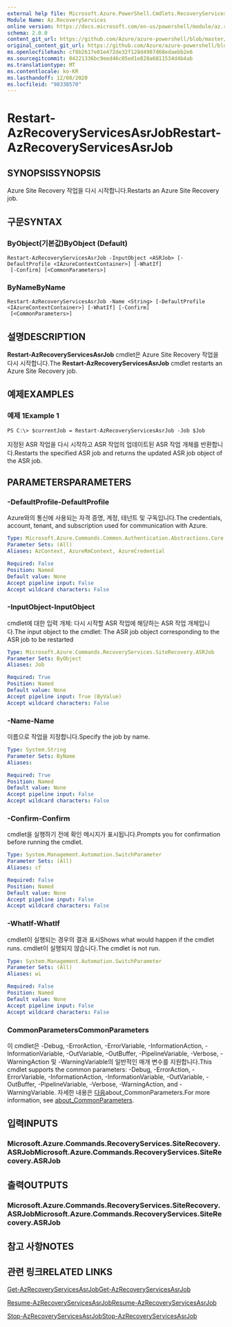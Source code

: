 ```yaml
---
external help file: Microsoft.Azure.PowerShell.Cmdlets.RecoveryServices.SiteRecovery.dll-Help.xml
Module Name: Az.RecoveryServices
online version: https://docs.microsoft.com/en-us/powershell/module/az.recoveryservices/restart-azrecoveryservicesasrjob
schema: 2.0.0
content_git_url: https://github.com/Azure/azure-powershell/blob/master/src/RecoveryServices/RecoveryServices/help/Restart-AzRecoveryServicesAsrJob.md
original_content_git_url: https://github.com/Azure/azure-powershell/blob/master/src/RecoveryServices/RecoveryServices/help/Restart-AzRecoveryServicesAsrJob.md
ms.openlocfilehash: cf8b2617e01e472de32f128d4907d68edaebb2e6
ms.sourcegitcommit: 04221336bc9eed46c05ed1e828a6811534d4b4ab
ms.translationtype: MT
ms.contentlocale: ko-KR
ms.lasthandoff: 12/08/2020
ms.locfileid: "98338570"
---
```

# <span data-ttu-id="d8a70-101">Restart-AzRecoveryServicesAsrJob</span><span class="sxs-lookup"><span data-stu-id="d8a70-101">Restart-AzRecoveryServicesAsrJob</span></span>

## <span data-ttu-id="d8a70-102">SYNOPSIS</span><span class="sxs-lookup"><span data-stu-id="d8a70-102">SYNOPSIS</span></span>
<span data-ttu-id="d8a70-103">Azure Site Recovery 작업을 다시 시작합니다.</span><span class="sxs-lookup"><span data-stu-id="d8a70-103">Restarts an Azure Site Recovery job.</span></span>

## <span data-ttu-id="d8a70-104">구문</span><span class="sxs-lookup"><span data-stu-id="d8a70-104">SYNTAX</span></span>

### <span data-ttu-id="d8a70-105">ByObject(기본값)</span><span class="sxs-lookup"><span data-stu-id="d8a70-105">ByObject (Default)</span></span>
```
Restart-AzRecoveryServicesAsrJob -InputObject <ASRJob> [-DefaultProfile <IAzureContextContainer>] [-WhatIf]
 [-Confirm] [<CommonParameters>]
```

### <span data-ttu-id="d8a70-106">ByName</span><span class="sxs-lookup"><span data-stu-id="d8a70-106">ByName</span></span>
```
Restart-AzRecoveryServicesAsrJob -Name <String> [-DefaultProfile <IAzureContextContainer>] [-WhatIf] [-Confirm]
 [<CommonParameters>]
```

## <span data-ttu-id="d8a70-107">설명</span><span class="sxs-lookup"><span data-stu-id="d8a70-107">DESCRIPTION</span></span>
<span data-ttu-id="d8a70-108">**Restart-AzRecoveryServicesAsrJob** cmdlet은 Azure Site Recovery 작업을 다시 시작합니다.</span><span class="sxs-lookup"><span data-stu-id="d8a70-108">The **Restart-AzRecoveryServicesAsrJob** cmdlet restarts an Azure Site Recovery job.</span></span>

## <span data-ttu-id="d8a70-109">예제</span><span class="sxs-lookup"><span data-stu-id="d8a70-109">EXAMPLES</span></span>

### <span data-ttu-id="d8a70-110">예제 1</span><span class="sxs-lookup"><span data-stu-id="d8a70-110">Example 1</span></span>
```
PS C:\> $currentJob = Restart-AzRecoveryServicesAsrJob -Job $Job
```

<span data-ttu-id="d8a70-111">지정된 ASR 작업을 다시 시작하고 ASR 작업의 업데이트된 ASR 작업 개체를 반환합니다.</span><span class="sxs-lookup"><span data-stu-id="d8a70-111">Restarts the specified ASR job and returns the updated ASR job object of the ASR job.</span></span>

## <span data-ttu-id="d8a70-112">PARAMETERS</span><span class="sxs-lookup"><span data-stu-id="d8a70-112">PARAMETERS</span></span>

### <span data-ttu-id="d8a70-113">-DefaultProfile</span><span class="sxs-lookup"><span data-stu-id="d8a70-113">-DefaultProfile</span></span>
<span data-ttu-id="d8a70-114">Azure와의 통신에 사용되는 자격 증명, 계정, 테넌트 및 구독입니다.</span><span class="sxs-lookup"><span data-stu-id="d8a70-114">The credentials, account, tenant, and subscription used for communication with Azure.</span></span>


```yaml
Type: Microsoft.Azure.Commands.Common.Authentication.Abstractions.Core.IAzureContextContainer
Parameter Sets: (All)
Aliases: AzContext, AzureRmContext, AzureCredential

Required: False
Position: Named
Default value: None
Accept pipeline input: False
Accept wildcard characters: False
```

### <span data-ttu-id="d8a70-115">-InputObject</span><span class="sxs-lookup"><span data-stu-id="d8a70-115">-InputObject</span></span>
<span data-ttu-id="d8a70-116">cmdlet에 대한 입력 개체: 다시 시작할 ASR 작업에 해당하는 ASR 작업 개체입니다.</span><span class="sxs-lookup"><span data-stu-id="d8a70-116">The input object to the cmdlet: The ASR job object corresponding to the ASR job to be restarted</span></span>


```yaml
Type: Microsoft.Azure.Commands.RecoveryServices.SiteRecovery.ASRJob
Parameter Sets: ByObject
Aliases: Job

Required: True
Position: Named
Default value: None
Accept pipeline input: True (ByValue)
Accept wildcard characters: False
```

### <span data-ttu-id="d8a70-117">-Name</span><span class="sxs-lookup"><span data-stu-id="d8a70-117">-Name</span></span>
<span data-ttu-id="d8a70-118">이름으로 작업을 지정합니다.</span><span class="sxs-lookup"><span data-stu-id="d8a70-118">Specify the job by name.</span></span>

```yaml
Type: System.String
Parameter Sets: ByName
Aliases:

Required: True
Position: Named
Default value: None
Accept pipeline input: False
Accept wildcard characters: False
```

### <span data-ttu-id="d8a70-119">-Confirm</span><span class="sxs-lookup"><span data-stu-id="d8a70-119">-Confirm</span></span>
<span data-ttu-id="d8a70-120">cmdlet을 실행하기 전에 확인 메시지가 표시됩니다.</span><span class="sxs-lookup"><span data-stu-id="d8a70-120">Prompts you for confirmation before running the cmdlet.</span></span>

```yaml
Type: System.Management.Automation.SwitchParameter
Parameter Sets: (All)
Aliases: cf

Required: False
Position: Named
Default value: None
Accept pipeline input: False
Accept wildcard characters: False
```

### <span data-ttu-id="d8a70-121">-WhatIf</span><span class="sxs-lookup"><span data-stu-id="d8a70-121">-WhatIf</span></span>
<span data-ttu-id="d8a70-122">cmdlet이 실행되는 경우의 결과 표시</span><span class="sxs-lookup"><span data-stu-id="d8a70-122">Shows what would happen if the cmdlet runs.</span></span> <span data-ttu-id="d8a70-123">cmdlet이 실행되지 않습니다.</span><span class="sxs-lookup"><span data-stu-id="d8a70-123">The cmdlet is not run.</span></span>

```yaml
Type: System.Management.Automation.SwitchParameter
Parameter Sets: (All)
Aliases: wi

Required: False
Position: Named
Default value: None
Accept pipeline input: False
Accept wildcard characters: False
```

### <span data-ttu-id="d8a70-124">CommonParameters</span><span class="sxs-lookup"><span data-stu-id="d8a70-124">CommonParameters</span></span>
<span data-ttu-id="d8a70-125">이 cmdlet은 -Debug, -ErrorAction, -ErrorVariable, -InformationAction, -InformationVariable, -OutVariable, -OutBuffer, -PipelineVariable, -Verbose, -WarningAction 및 -WarningVariable의 일반적인 매개 변수를 지원합니다.</span><span class="sxs-lookup"><span data-stu-id="d8a70-125">This cmdlet supports the common parameters: -Debug, -ErrorAction, -ErrorVariable, -InformationAction, -InformationVariable, -OutVariable, -OutBuffer, -PipelineVariable, -Verbose, -WarningAction, and -WarningVariable.</span></span> <span data-ttu-id="d8a70-126">자세한 내용은 [다음](http://go.microsoft.com/fwlink/?LinkID=113216)about_CommonParameters.</span><span class="sxs-lookup"><span data-stu-id="d8a70-126">For more information, see [about_CommonParameters](http://go.microsoft.com/fwlink/?LinkID=113216).</span></span>

## <span data-ttu-id="d8a70-127">입력</span><span class="sxs-lookup"><span data-stu-id="d8a70-127">INPUTS</span></span>

### <span data-ttu-id="d8a70-128">Microsoft.Azure.Commands.RecoveryServices.SiteRecovery.ASRJob</span><span class="sxs-lookup"><span data-stu-id="d8a70-128">Microsoft.Azure.Commands.RecoveryServices.SiteRecovery.ASRJob</span></span>

## <span data-ttu-id="d8a70-129">출력</span><span class="sxs-lookup"><span data-stu-id="d8a70-129">OUTPUTS</span></span>

### <span data-ttu-id="d8a70-130">Microsoft.Azure.Commands.RecoveryServices.SiteRecovery.ASRJob</span><span class="sxs-lookup"><span data-stu-id="d8a70-130">Microsoft.Azure.Commands.RecoveryServices.SiteRecovery.ASRJob</span></span>

## <span data-ttu-id="d8a70-131">참고 사항</span><span class="sxs-lookup"><span data-stu-id="d8a70-131">NOTES</span></span>

## <span data-ttu-id="d8a70-132">관련 링크</span><span class="sxs-lookup"><span data-stu-id="d8a70-132">RELATED LINKS</span></span>

[<span data-ttu-id="d8a70-133">Get-AzRecoveryServicesAsrJob</span><span class="sxs-lookup"><span data-stu-id="d8a70-133">Get-AzRecoveryServicesAsrJob</span></span>](./Get-AzRecoveryServicesAsrJob.md)

[<span data-ttu-id="d8a70-134">Resume-AzRecoveryServicesAsrJob</span><span class="sxs-lookup"><span data-stu-id="d8a70-134">Resume-AzRecoveryServicesAsrJob</span></span>](./Resume-AzRecoveryServicesAsrJob.md)

[<span data-ttu-id="d8a70-135">Stop-AzRecoveryServicesAsrJob</span><span class="sxs-lookup"><span data-stu-id="d8a70-135">Stop-AzRecoveryServicesAsrJob</span></span>](./Stop-AzRecoveryServicesAsrJob.md)
